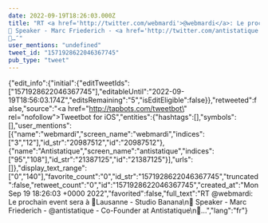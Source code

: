 ```yaml
---
date: 2022-09-19T18:26:03.000Z
title: "RT <a href='http://twitter.com/webmardi'>@webmardi</a>: Le prochain event sera à 📍Lausanne - Studio Banana
🎤 Speaker - Marc Friederich - <a href='http://twitter.com/antistatique'>@antistatique</a> - Co-Founder at Antistatique
💬…″"
user_mentions: "undefined"
tweet_id: "1571928622046367745"
pub_type: "tweet"
---
```

{"edit_info":{"initial":{"editTweetIds":["1571928622046367745"],"editableUntil":"2022-09-19T18:56:03.174Z","editsRemaining":"5","isEditEligible":false}},"retweeted":false,"source":"<a href=\"http://tapbots.com/tweetbot\" rel=\"nofollow\">Tweetbot for iΟS</a>","entities":{"hashtags":[],"symbols":[],"user_mentions":[{"name":"webmardi","screen_name":"webmardi","indices":["3","12"],"id_str":"20987512","id":"20987512"},{"name":"Antistatique","screen_name":"antistatique","indices":["95","108"],"id_str":"21387125","id":"21387125"}],"urls":[]},"display_text_range":["0","140"],"favorite_count":"0","id_str":"1571928622046367745","truncated":false,"retweet_count":"0","id":"1571928622046367745","created_at":"Mon Sep 19 18:26:03 +0000 2022","favorited":false,"full_text":"RT @webmardi: Le prochain event sera à 📍Lausanne - Studio Banana\n🎤 Speaker - Marc Friederich - @antistatique - Co-Founder at Antistatique\n💬…","lang":"fr"}
